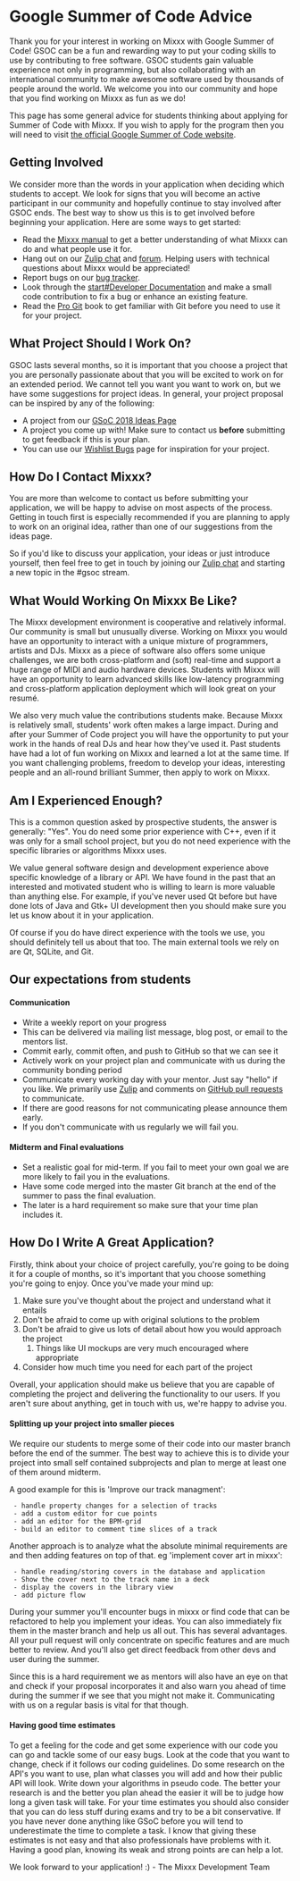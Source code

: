 # Google Summer of Code Advice

Thank you for your interest in working on Mixxx with Google Summer of
Code\! GSOC can be a fun and rewarding way to put your coding skills to
use by contributing to free software. GSOC students gain valuable
experience not only in programming, but also collaborating with an
international community to make awesome software used by thousands of
people around the world. We welcome you into our community and hope that
you find working on Mixxx as fun as we do\!

This page has some general advice for students thinking about applying
for Summer of Code with Mixxx. If you wish to apply for the program then
you will need to visit [the official Google Summer of Code
website](https://summerofcode.withgoogle.com).

## Getting Involved

We consider more than the words in your application when deciding which
students to accept. We look for signs that you will become an active
participant in our community and hopefully continue to stay involved
after GSOC ends. The best way to show us this is to get involved before
beginning your application. Here are some ways to get started:

  - Read the [Mixxx manual](https://mixxx.org/manual/latest/) to get a
    better understanding of what Mixxx can do and what people use it
    for.
  - Hang out on our [Zulip chat](https://mixxx.zulipchat.com/) and
    [forum](https://mixxx.org/forums/). Helping users with technical
    questions about Mixxx would be appreciated\!
  - Report bugs on our [bug tracker](https://bugs.launchpad.net/mixxx/).
  - Look through the [start\#Developer
    Documentation](start#Developer%20Documentation) and make a small
    code contribution to fix a bug or enhance an existing feature.
  - Read the [Pro Git](https://git-scm.com/book/en/v2) book to get
    familiar with Git before you need to use it for your project.

## What Project Should I Work On?

GSOC lasts several months, so it is important that you choose a project
that you are personally passionate about that you will be excited to
work on for an extended period. We cannot tell you want you want to work
on, but we have some suggestions for project ideas. In general, your
project proposal can be inspired by any of the following:

  - A project from our [GSoC 2018 Ideas Page](gsoc2018ideas)
  - A project you come up with\! Make sure to contact us **before**
    submitting to get feedback if this is your plan.
  - You can use our [Wishlist
    Bugs](https://bugs.launchpad.net/mixxx/+bugs?field.searchtext=&orderby=-importance&field.importance%3Alist=WISHLIST&assignee_option=any&field.assignee=&field.bug_reporter=&field.bug_supervisor=&field.bug_commenter=&field.subscriber=&field.tag=&field.tags_combinator=ANY&field.has_cve.used=&field.omit_dupes.used=&field.omit_dupes=on&field.affects_me.used=&field.has_patch.used=&field.has_branches.used=&field.has_branches=on&field.has_no_branches.used=&field.has_no_branches=on&search=Search)
    page for inspiration for your project.

## How Do I Contact Mixxx?

You are more than welcome to contact us before submitting your
application, we will be happy to advise on most aspects of the process.
Getting in touch first is especially recommended if you are planning to
apply to work on an original idea, rather than one of our suggestions
from the ideas page.

So if you'd like to discuss your application, your ideas or just
introduce yourself, then feel free to get in touch by joining our [Zulip
chat](https://mixxx.zulipchat.com/) and starting a new topic in the
\#gsoc stream.

## What Would Working On Mixxx Be Like?

The Mixxx development environment is cooperative and relatively
informal. Our community is small but unusually diverse. Working on Mixxx
you would have an opportunity to interact with a unique mixture of
programmers, artists and DJs. Mixxx as a piece of software also offers
some unique challenges, we are both cross-platform and (soft) real-time
and support a huge range of MIDI and audio hardware devices. Students
with Mixxx will have an opportunity to learn advanced skills like
low-latency programming and cross-platform application deployment which
will look great on your resumé.

We also very much value the contributions students make. Because Mixxx
is relatively small, students' work often makes a large impact. During
and after your Summer of Code project you will have the opportunity to
put your work in the hands of real DJs and hear how they've used it.
Past students have had a lot of fun working on Mixxx and learned a lot
at the same time. If you want challenging problems, freedom to develop
your ideas, interesting people and an all-round brilliant Summer, then
apply to work on Mixxx.

## Am I Experienced Enough?

This is a common question asked by prospective students, the answer is
generally: "Yes". You do need some prior experience with C++, even if it
was only for a small school project, but you do not need experience with
the specific libraries or algorithms Mixxx uses.

We value general software design and development experience above
specific knowledge of a library or API. We have found in the past that
an interested and motivated student who is willing to learn is more
valuable than anything else. For example, if you've never used Qt before
but have done lots of Java and Gtk+ UI development then you should make
sure you let us know about it in your application.

Of course if you do have direct experience with the tools we use, you
should definitely tell us about that too. The main external tools we
rely on are Qt, SQLite, and Git.

## Our expectations from students

#### Communication

  - Write a weekly report on your progress
  - This can be delivered via mailing list message, blog post, or email
    to the mentors list.
  - Commit early, commit often, and push to GitHub so that we can see it
  - Actively work on your project plan and communicate with us during
    the community bonding period
  - Communicate every working day with your mentor. Just say "hello" if
    you like. We primarily use [Zulip](https://mixxx.zulipchat.com/) and
    comments on [GitHub pull
    requests](https://github.com/mixxxdj/mixxx/pulls) to communicate.
  - If there are good reasons for not communicating please announce them
    early.
  - If you don't communicate with us regularly we will fail you.

#### Midterm and Final evaluations

  - Set a realistic goal for mid-term. If you fail to meet your own goal
    we are more likely to fail you in the evaluations.
  - Have some code merged into the master Git branch at the end of the
    summer to pass the final evaluation.
  - The later is a hard requirement so make sure that your time plan
    includes it.

## How Do I Write A Great Application?

Firstly, think about your choice of project carefully, you're going to
be doing it for a couple of months, so it's important that you choose
something you're going to enjoy. Once you've made your mind up:

1.  Make sure you've thought about the project and understand what it
    entails
2.  Don't be afraid to come up with original solutions to the problem
3.  Don't be afraid to give us lots of detail about how you would
    approach the project
    1.  Things like UI mockups are very much encouraged where
        appropriate
4.  Consider how much time you need for each part of the project

Overall, your application should make us believe that you are capable of
completing the project and delivering the functionality to our users. If
you aren't sure about anything, get in touch with us, we're happy to
advise you.

#### Splitting up your project into smaller pieces

We require our students to merge some of their code into our master
branch before the end of the summer. The best way to achieve this is to
divide your project into small self contained subprojects and plan to
merge at least one of them around midterm.

A good example for this is 'Improve our track managment':

``` 
 - handle property changes for a selection of tracks
 - add a custom editor for cue points
 - add an editor for the BPM-grid
 - build an editor to comment time slices of a track
```

Another approach is to analyze what the absolute minimal requirements
are and then adding features on top of that. eg 'implement cover art in
mixxx':

``` 
 - handle reading/storing covers in the database and application
 - Show the cover next to the track name in a deck
 - display the covers in the library view
 - add picture flow
```

During your summer you'll encounter bugs in mixxx or find code that can
be refactored to help you implement your ideas. You can also immediately
fix them in the master branch and help us all out. This has several
advantages. All your pull request will only concentrate on specific
features and are much better to review. And you'll also get direct
feedback from other devs and user during the summer.

Since this is a hard requirement we as mentors will also have an eye on
that and check if your proposal incorporates it and also warn you ahead
of time during the summer if we see that you might not make it.
Communicating with us on a regular basis is vital for that though.

#### Having good time estimates

To get a feeling for the code and get some experience with our code you
can go and tackle some of our easy bugs. Look at the code that you want
to change, check if it follows our coding guidelines. Do some research
on the API's you want to use, plan what classes you will add and how
their public API will look. Write down your algorithms in pseudo code.
The better your research is and the better you plan ahead the easier it
will be to judge how long a given task will take. For your time
estimates you should also consider that you can do less stuff during
exams and try to be a bit conservative. If you have never done anything
like GSoC before you will tend to underestimate the time to complete a
task. I know that giving these estimates is not easy and that also
professionals have problems with it. Having a good plan, knowing its
weak and strong points are can help a lot.

We look forward to your application\! :) - The Mixxx Development Team
